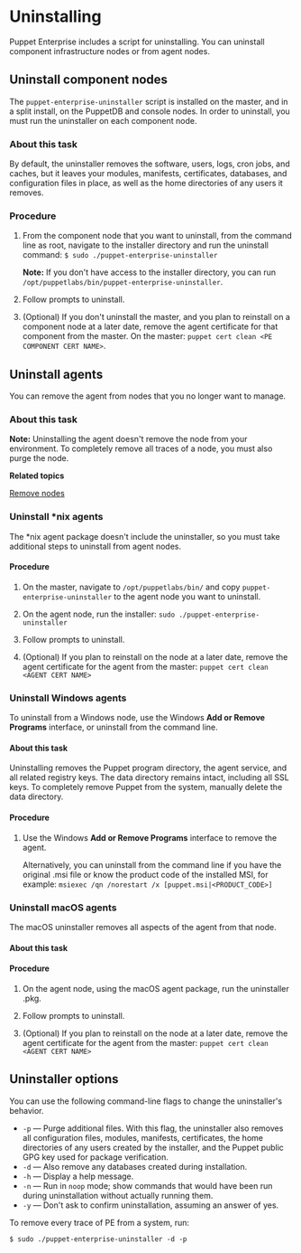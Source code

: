 # Uninstalling

Puppet Enterprise includes a script for uninstalling. You can uninstall component infrastructure nodes or from agent nodes.

## Uninstall component nodes

The `puppet-enterprise-uninstaller` script is installed on the master, and in a split install, on the PuppetDB and console nodes. In order to uninstall, you must run the uninstaller on each component node.

### About this task

By default, the uninstaller removes the software, users, logs, cron jobs, and caches, but it leaves your modules, manifests, certificates, databases, and configuration files in place, as well as the home directories of any users it removes.

### Procedure

1.  From the component node that you want to uninstall, from the command line as root, navigate to the installer directory and run the uninstall command: `$ sudo ./puppet-enterprise-uninstaller`

    **Note:** If you don't have access to the installer directory, you can run `/opt/puppetlabs/bin/puppet-enterprise-uninstaller`.

2.  Follow prompts to uninstall.

3.  \(Optional\) If you don't uninstall the master, and you plan to reinstall on a component node at a later date, remove the agent certificate for that component from the master. On the master: `puppet cert clean <PE COMPONENT CERT NAME>`.


## Uninstall agents

You can remove the agent from nodes that you no longer want to manage.

### About this task

**Note:** Uninstalling the agent doesn't remove the node from your environment. To completely remove all traces of a node, you must also purge the node.

**Related topics**  


[Remove nodes](adding_and_removing_nodes.md#)

### Uninstall \*nix agents

The \*nix agent package doesn't include the uninstaller, so you must take additional steps to uninstall from agent nodes.

#### Procedure

1.  On the master, navigate to `/opt/puppetlabs/bin/` and copy `puppet-enterprise-uninstaller` to the agent node you want to uninstall. 

2.  On the agent node, run the installer: `sudo ./puppet-enterprise-uninstaller`

3.  Follow prompts to uninstall.

4.  \(Optional\) If you plan to reinstall on the node at a later date, remove the agent certificate for the agent from the master: `puppet cert clean <AGENT CERT NAME>`


### Uninstall Windows agents

To uninstall from a Windows node, use the Windows **Add or Remove Programs** interface, or uninstall from the command line.

#### About this task

Uninstalling removes the Puppet program directory, the agent service, and all related registry keys. The data directory remains intact, including all SSL keys. To completely remove Puppet from the system, manually delete the data directory.

#### Procedure

1.  Use the Windows **Add or Remove Programs** interface to remove the agent.

    Alternatively, you can uninstall from the command line if you have the original .msi file or know the product code of the installed MSI, for example: `msiexec /qn /norestart /x [puppet.msi|<PRODUCT_CODE>]`


### Uninstall macOS agents

The macOS uninstaller removes all aspects of the agent from that node.

#### About this task

#### Procedure

1.  On the agent node, using the macOS agent package, run the uninstaller .pkg.

2.  Follow prompts to uninstall.

3.  \(Optional\) If you plan to reinstall on the node at a later date, remove the agent certificate for the agent from the master: `puppet cert clean <AGENT CERT NAME>`


## Uninstaller options

You can use the following command-line flags to change the uninstaller's behavior.

-   `-p` — Purge additional files. With this flag, the uninstaller also removes all configuration files, modules, manifests, certificates, the home directories of any users created by the installer, and the Puppet public GPG key used for package verification.
-   `-d` — Also remove any databases created during installation.
-   `-h` — Display a help message.
-   `-n` — Run in `noop` mode; show commands that would have been run during uninstallation without actually running them.
-   `-y` — Don't ask to confirm uninstallation, assuming an answer of yes.

To remove every trace of PE from a system, run:

```
$ sudo ./puppet-enterprise-uninstaller -d -p
```

